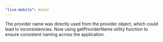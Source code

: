 ```yaml
---
"live-mobile": minor
---
```


The provider name was directly used from the provider object, which could lead to inconsistencies. Now using getProviderName utility function to ensure consistent naming across the application.

